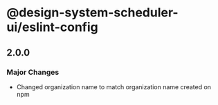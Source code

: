 # @design-system-scheduler-ui/eslint-config

## 2.0.0

### Major Changes

- Changed organization name to match organization name created on npm
